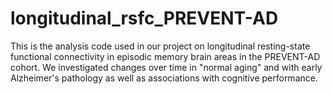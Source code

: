 # longitudinal_rsfc_PREVENT-AD
This is the analysis code used in our project on longitudinal resting-state functional connectivity in episodic memory brain areas in the PREVENT-AD cohort. We investigated changes over time in "normal aging" and with early Alzheimer's pathology as well as associations with cognitive performance.
